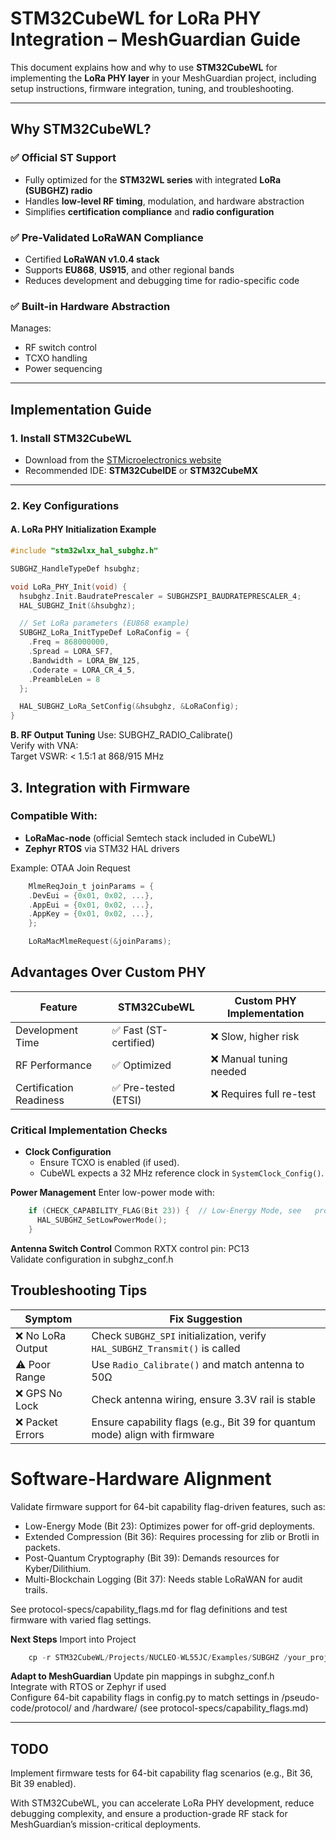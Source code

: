 # STM32CubeWL for LoRa PHY Integration – MeshGuardian Guide

This document explains how and why to use **STM32CubeWL** for implementing the **LoRa PHY layer** in your MeshGuardian project, including setup instructions, firmware integration, tuning, and troubleshooting.

---

## Why STM32CubeWL?

### ✅ Official ST Support
- Fully optimized for the **STM32WL series** with integrated **LoRa (SUBGHZ) radio**
- Handles **low-level RF timing**, modulation, and hardware abstraction
- Simplifies **certification compliance** and **radio configuration**

### ✅ Pre-Validated LoRaWAN Compliance
- Certified **LoRaWAN v1.0.4 stack**
- Supports **EU868**, **US915**, and other regional bands
- Reduces development and debugging time for radio-specific code

### ✅ Built-in Hardware Abstraction
Manages:
- RF switch control  
- TCXO handling  
- Power sequencing

---

## Implementation Guide

### 1. Install STM32CubeWL
- Download from the [STMicroelectronics website](https://www.st.com/en/embedded-software/stm32cubewl.html)
- Recommended IDE: **STM32CubeIDE** or **STM32CubeMX**

---

### 2. Key Configurations

#### A. LoRa PHY Initialization Example

```c
#include "stm32wlxx_hal_subghz.h"

SUBGHZ_HandleTypeDef hsubghz;

void LoRa_PHY_Init(void) {
  hsubghz.Init.BaudratePrescaler = SUBGHZSPI_BAUDRATEPRESCALER_4;
  HAL_SUBGHZ_Init(&hsubghz);

  // Set LoRa parameters (EU868 example)
  SUBGHZ_LoRa_InitTypeDef LoRaConfig = {
    .Freq = 868000000,
    .Spread = LORA_SF7,
    .Bandwidth = LORA_BW_125,
    .Coderate = LORA_CR_4_5,
    .PreambleLen = 8
  };

  HAL_SUBGHZ_LoRa_SetConfig(&hsubghz, &LoRaConfig);
}
```

**B. RF Output Tuning**
Use: SUBGHZ_RADIO_Calibrate()  
Verify with VNA:  
Target VSWR: < 1.5:1 at 868/915 MHz

## 3. Integration with Firmware
### Compatible With:
- **LoRaMac-node** (official Semtech stack included in CubeWL)
- **Zephyr RTOS** via STM32 HAL drivers  

Example: OTAA Join Request 
```c
    MlmeReqJoin_t joinParams = {
    .DevEui = {0x01, 0x02, ...},
    .AppEui = {0x01, 0x02, ...},
    .AppKey = {0x01, 0x02, ...},
    };

    LoRaMacMlmeRequest(&joinParams);
```

## Advantages Over Custom PHY

| Feature                | STM32CubeWL               | Custom PHY Implementation            |
|------------------------|---------------------------|---------------------------------------|
| Development Time       | ✅ Fast (ST-certified)     | ❌ Slow, higher risk                  |
| RF Performance         | ✅ Optimized               | ❌ Manual tuning needed              |
| Certification Readiness| ✅ Pre-tested (ETSI)       | ❌ Requires full re-test             |



### Critical Implementation Checks

- **Clock Configuration**
  - Ensure TCXO is enabled (if used).
  - CubeWL expects a 32 MHz reference clock in `SystemClock_Config()`.

**Power Management**
Enter low-power mode with:  
```c
    if (CHECK_CAPABILITY_FLAG(Bit 23)) {  // Low-Energy Mode, see   protocol-specs/capability_flags.md
      HAL_SUBGHZ_SetLowPowerMode();
    }
```

**Antenna Switch Control**
Common RXTX control pin: PC13  
Validate configuration in subghz_conf.h  

## Troubleshooting Tips

| Symptom         | Fix Suggestion                                                                 |
|------------------|--------------------------------------------------------------------------------|
| ❌ No LoRa Output | Check `SUBGHZ_SPI` initialization, verify `HAL_SUBGHZ_Transmit()` is called   |
| ⚠️ Poor Range     | Use `Radio_Calibrate()` and match antenna to 50Ω                              |
| ❌ GPS No Lock    | Check antenna wiring, ensure 3.3V rail is stable                              |
| ❌ Packet Errors    |Ensure capability flags (e.g., Bit 39 for quantum mode) align with firmware   

# Software-Hardware Alignment
Validate firmware support for 64-bit capability flag-driven features, such as:  

- Low-Energy Mode (Bit 23): Optimizes power for off-grid deployments.
- Extended Compression (Bit 36): Requires processing for zlib or Brotli in packets.
- Post-Quantum Cryptography (Bit 39): Demands resources for Kyber/Dilithium.
- Multi-Blockchain Logging (Bit 37): Needs stable LoRaWAN for audit trails.  

See protocol-specs/capability_flags.md for flag definitions and test firmware with varied flag settings.

**Next Steps**
Import into Project
```c
    cp -r STM32CubeWL/Projects/NUCLEO-WL55JC/Examples/SUBGHZ /your_project
```

**Adapt to MeshGuardian**
Update pin mappings in subghz_conf.h  
Integrate with RTOS or Zephyr if used  
Configure 64-bit capability flags in config.py to match settings in /pseudo-code/protocol/ and /hardware/ (see protocol-specs/capability_flags.md)

---

## TODO
Implement firmware tests for 64-bit capability flag scenarios (e.g., Bit 36, Bit 39 enabled).  


With STM32CubeWL, you can accelerate LoRa PHY development, reduce debugging complexity, and ensure a production-grade RF stack for MeshGuardian’s mission-critical deployments.





